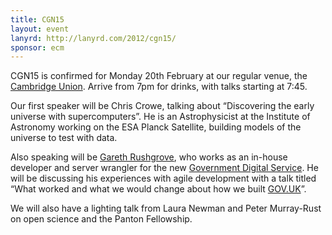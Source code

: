```yaml
---
title: CGN15
layout: event
lanyrd: http://lanyrd.com/2012/cgn15/
sponsor: ecm
---
```


CGN15 is confirmed for Monday 20th February at our regular venue, the [Cambridge Union](http://cambridgegeeknights.net/cambridge-union-venue-page/). Arrive from 7pm for drinks, with talks starting at 7:45.

Our first speaker will be Chris Crowe, talking about “Discovering the early universe with supercomputers”.  He is an Astrophysicist at the Institute of Astronomy working on the ESA Planck Satellite, building models of the universe to test with data.

Also speaking will be [Gareth Rushgrove](http://www.morethanseven.net/), who works as an in-house developer and server wrangler for the new [Government Digital Service](http://digital.cabinetoffice.gov.uk/). He will be discussing his experiences with agile development with a talk titled “What worked and what we would change about how we built [GOV.UK](http://gov.uk)”.

We will also have a lighting talk from Laura Newman and Peter Murray-Rust on open science and the Panton Fellowship.
